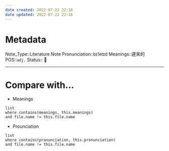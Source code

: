 ```yaml
---
date created: 2022-07-22 22:18
date updated: 2022-07-22 22:18
---
```


# Metadata

Note_Type::Literature Note
Pronunciation::bɪˈletɪd
Meanings::遲來的
POS::`adj.`
Status:: 👶

---

# Compare with...

- Meanings

```dataview
list
where contains(meanings, this.meanings)
and file.name != this.file.name
```

- Prounciation

```dataview
list
where contains(pronunciation, this.pronunciation)
and file.name != this.file.name
```
